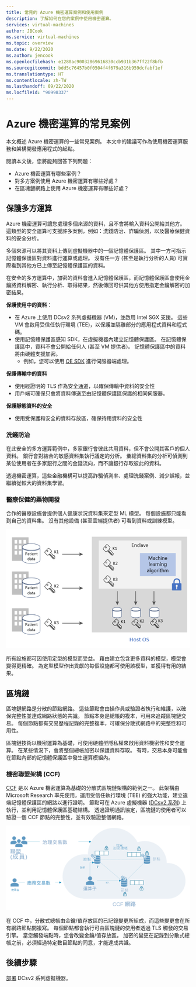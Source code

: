 ```yaml
---
title: 常見的 Azure 機密運算案例和使用案例
description: 了解如何在您的案例中使用機密運算。
services: virtual-machines
author: JBCook
ms.service: virtual-machines
ms.topic: overview
ms.date: 9/22/2020
ms.author: jencook
ms.openlocfilehash: e1280ac90032869616830ccb931b367ff22f8bfb
ms.sourcegitcommit: bdd5c76457b0f0504f4f679a316b959dcfabf1ef
ms.translationtype: HT
ms.contentlocale: zh-TW
ms.lasthandoff: 09/22/2020
ms.locfileid: "90998337"
---
```

# <a name="common-scenarios-for-azure-confidential-computing"></a>Azure 機密運算的常見案例

本文概述 Azure 機密運算的一些常見案例。 本文中的建議可作為使用機密運算服務和架構開發應用程式的起點。 

閱讀本文後，您將能夠回答下列問題：

- Azure 機密運算有哪些案例？
- 對多方案例使用 Azure 機密運算有哪些好處？
- 在區塊鏈網路上使用 Azure 機密運算有哪些好處？


## <a name="secure-multi-party-computation"></a>保護多方運算
Azure 機密運算可讓您處理多個來源的資料，且不會將輸入資料公開給其他方。 這類型的安全運算可支援許多案例，例如：洗錢防治、詐騙偵測，以及醫療保健資料的安全分析。

多個來源可以將其資料上傳到虛擬機器中的一個記憶體保護區。 其中一方可指示記憶體保護區對資料進行運算或處理。 沒有任一方 (甚至是執行分析的人員) 可實際看到其他方已上傳至記憶體保護區的資料。 

在安全的多方運算中，加密的資料會進入記憶體保護區，而記憶體保護區會使用金鑰將資料解密、執行分析、取得結果，然後傳回可供其他方使用指定金鑰解密的加密結果。 

**保護使用中的資料**： 
- 在 Azure 上使用 DCsv2 系列虛擬機器 (VM)，並啟用 Intel SGX 支援。 這些 VM 會啟用受信任執行環境 (TEE)，以保護並隔離部分的應用程式資料和程式碼。
- 使用記憶體保護區感知 SDK，在虛擬機器內建立記憶體保護區。 在記憶體保護區中，資料不會公開給任何人 (甚至 VM 提供者)。 記憶體保護區中的資料將由硬體支援加密。
    - 例如，您可以使用 [OE SDK](https://github.com/openenclave/openenclave) 進行伺服器端處理。 

**保護傳輸中的資料** 
- 使用經證明的 TLS 作為安全通道，以確保傳輸中資料的安全性
- 用戶端可確保只會將資料傳送至由記憶體保護區保護的相同伺服器。 

**保護靜態資料的安全**
- 使用受保護和安全的資料存放區，確保待用資料的安全性 

### <a name="anti-money-laundering"></a>洗錢防治
在此安全的多方運算範例中，多家銀行會彼此共用資料，但不會公開其客戶的個人資料。 銀行會對結合的敏感資料集執行議定的分析。 彙總資料集的分析可偵測到某位使用者在多家銀行之間的金錢流向，而不讓銀行存取彼此的資料。

透過機密運算，這些金融機構可以提高詐騙偵測率、處理洗錢案例、減少誤報，並繼續從較大的資料集學習。 

### <a name="drug-development-in-healthcare"></a>醫療保健的藥物開發
合作的醫療設施會提供個人健康狀況資料集來定型 ML 模型。 每個設施都只能看到自己的資料集。 沒有其他設備 (甚至雲端提供者) 可看到資料或訓練模型。 

![患者健康狀況分析](./media/use-cases-scenarios/patient-data.png)

所有設施都可因使用定型的模型而受益。 藉由建立包含更多資料的模型，模型會變得更精確。 為定型模型作出貢獻的每個設施都可使用該模型，並獲得有用的結果。 

## <a name="blockchain"></a>區塊鏈

區塊鏈網路是分散的節點網路。 這些節點會由操作員或驗證者執行和維護，以確保完整性並達成網路狀態的共識。 節點本身是總帳的複本，可用來追蹤區塊鏈交易。 每個節點都有交易歷程記錄的完整複本，可確保分散式網路中的完整性和可用性。

區塊鏈技術以機密運算為基礎，可使用硬體型隱私權來啟用資料機密性和安全運算。 在某些情況下，會將整個總帳加密以保護資料存取。 有時，交易本身可能會在節點內部的記憶體保護區中發生運算模組內。

### <a name="confidential-consortium-framework-ccf"></a>機密聯盟架構 (CCF)
[CCF](https://www.microsoft.com/research/project/confidential-consortium-framework/) 是以 Azure 機密運算為基礎的分散式區塊鏈架構的範例之一。 此架構由 Microsoft Research 率先使用，運用受信任執行環境 (TEE) 的強大功能，建立遠端記憶體保護區的網路以進行證明。 節點可在 Azure 虛擬機器 ([DCsv2 系列](confidential-computing-enclaves.md)) 上執行，並利用記憶體保護區基礎結構。 透過證明通訊協定，區塊鏈的使用者可以驗證一個 CCF 節點的完整性，並有效驗證整個網路。 

![節點的網路](./media/use-cases-scenarios/ccf.png)

在 CCF 中，分散式總帳由金鑰/值存放區的已記錄變更所組成，而這些變更會在所有網路節點間複寫。 每個節點都會執行可由區塊鏈的使用者透過 TLS 觸發的交易引擎。 當您觸發端點時，您會改變金鑰/值存放區。 加密的變更在記錄到分散式總帳之前，必須經過特定數目節點的同意，才能達成共識。 

## <a name="next-steps"></a>後續步驟
[部署](quick-create-marketplace.md) DCsv2 系列虛擬機器。


